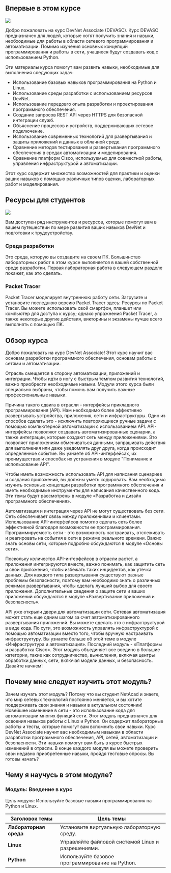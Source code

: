 <!-- 1.0.1 -->
## Впервые в этом курсе

![](./asserts/1.0.1.jpg)
<!-- https://contenthub.netacad.com/courses/devnet/755c2640-a77f-11ea-870f-efaeeeb60fab/755c4d50-a77f-11ea-870f-efaeeeb60fab/assets/f8e2a760-c141-11ea-b88e-67204df7fac1.jpg -->

Добро пожаловать на курс DevNet Associate (DEVASC). Курс DEVASC предназначен для людей, которые хотят получить знания и навыки, необходимые для работы в области сетевого программирования и автоматизации. Помимо изучения основных концепций программирования и работы в сети, учащиеся будут создавать код с использованием Python.

Эти материалы курса помогут вам развить навыки, необходимые для выполнения следующих задач:

* Использование базовых навыков программирования на Python и Linux.
* Использование среды разработки с использованием ресурсов DevNet.
* Использование передовго опыта разработки и проектирования программного обеспечения.
* Создание запросов REST API через HTTPS для безопасной интеграции служб.
* Объяснение процессов и устройств, поддерживающих сетевое подключение.
* Использование современных технологий для развертывания и защиты приложений и данных в облачной среде.
* Сравнение методов тестирования и развертывания программного обеспечения в средах автоматизации и моделирования.
* Сравнение платформ Cisco, используемых для совместной работы, управления инфраструктурой и автоматизации.

Этот курс содержит множество возможностей для практики и оценки ваших навыков с помощью различных типов оценки, лабораторных работ и моделирования.

<!-- 1.0.2 -->
## Ресурсы для студентов

![](./asserts/1.0.2.jpg)
<!-- https://contenthub.netacad.com/courses/devnet/755c2640-a77f-11ea-870f-efaeeeb60fab/755c4d50-a77f-11ea-870f-efaeeeb60fab/assets/0388e190-bbd2-11ea-ad83-037352f9187a_md.jpg -->

Вам доступен ряд инструментов и ресурсов, которые помогут вам в вашем путешествии по мере развития ваших навыков DevNet и подготовки к трудоустройству.

### Среда разработки

Это среда, которую вы создадите на своем ПК. Большинство лабораторных работ в этом курсе выполняется в вашей собственной среде разработки. Первая лабораторная работа в следующем разделе покажет, как это сделать.

### Packet Tracer

Packet Tracer моделирует внутреннюю работу сети. Загрузите и установите последнюю версию Packet Tracer здесь: Ресурсы по Packet Tracer.
Вы можете использовать свой смартфон, планшет или компьютер для доступа к курсу; однако упражнения Packet Tracer, а также некоторые другие действия, викторины и экзамены лучше всего выполнять с помощью ПК.

<!-- 1.0.3 -->
## Обзор курса

Добро пожаловать на курс DevNet Associate! Этот курс научит вас основам разработки программного обеспечения, основам работы с сетями и автоматизации.

Отрасль смещается в сторону автоматизации, приложений и интеграции. Чтобы идти в ногу с быстрым темпом развития технологий, важно приобрести необходимые навыки. Модули этого курса были специально выбраны, чтобы помочь вам получить важные профессиональные навыки.

Причина такого сдвига в отрасли - интерфейсы прикладного программирования (API). Нам необходимо более эффективно развертывать устройства, приложения, сети и инфраструктуры. Один из способов сделать это - исключить повторяющиеся ручные задачи с помощью компьютерной автоматизации с использованием API. API-интерфейсы позволяют создавать автоматизированные сценарии, а также интеграции, которые создают сеть между приложениями. Это позволяет приложениям обмениваться данными, запрашивать действия для выполнения или даже уведомлять друг друга, когда происходит определенное событие. Вы узнаете об API-интерфейсах, их преимуществах и способах их устранения в модуле "Понимание и использование API".

Чтобы иметь возможность использовать API для написания сценариев и создания приложений, вы должны уметь кодировать. Вам необходимо изучить основные концепции разработки программного обеспечения и иметь необходимые инструменты для написания качественного кода. Эти темы будут рассмотрены в модуле «Разработка и дизайн программного обеспечения».

Автоматизация и интеграция через API не могут существовать без сети. Сеть обеспечивает связь между приложениями и клиентами. Использование API-интерфейсов помогло сделать сеть более эффективной благодаря возможности ее программирования. Программируемость сети - это возможность настраивать, отслеживать и реагировать на события в сети в режиме реального времени. Важно знать основы сети, которые подробно обсуждаются в модуле «Основы сети».

Поскольку количество API-интерфейсов в отрасли растет, а приложения интегрируются вместе, важно понимать, как защитить сеть и свои приложения, чтобы избежать таких инцидентов, как утечка данных. Для каждого типа развертывания существуют разные проблемы безопасности, поэтому вам необходимо знать о различных режимах развертывания, чтобы сделать лучший выбор для своего приложения. Дополнительные сведения о защите сети и ваших приложений обсуждаются в модуле «Развертывание приложений и безопасность».

API уже открыли двери для автоматизации сети. Сетевая автоматизация может стать еще одним шагом за счет автоматизированного развертывания приложений. Вы можете сделать это с инфраструктурой в виде кода. По сути, это возможность управлять инфраструктурой с помощью автоматизации вместо того, чтобы вручную настраивать инфраструктуру. Вы узнаете больше об этой теме в модуле «Инфраструктура и автоматизация».
Последний модуль - «Платформы и разработка Cisco». Этот модуль объединяет все воедино в большие категории, такие как сотрудничество, вычисления, включая центры обработки данных, сети, включая модели данных, и безопасность. Давайте начнем!

<!-- 1.0.4 -->
## Почему мне следует изучить этот модуль?

Зачем изучать этот модуль? Потому что вы студент NetAcad и знаете, что мир сетевых технологий постоянно меняется, и вы хотите поддерживать свои знания и навыки в актуальном состоянии! Новейшее изменение в сети - это использование кода для автоматизации многих функций сети. Этот модуль предназначен для освоения навыков работы с Linux и Python. Он содержит лабораторные работы и тесты, которые помогут вам вспомнить свои навыки.
Курс DevNet Associate научит вас необходимым навыкам в области разработки программного обеспечения, API, сетей, автоматизации и безопасности. Эти навыки помогут вам быть в курсе быстрых изменений в отрасли. В конце каждого модуля вы можете проверить свои недавно приобретенные навыки, пройдя тестовые опросы. Вы готовы начать?

<!-- 1.0.5 -->
## Чему я научусь в этом модуле?

### Модуль: Введение в курс

Цель модуля: Используйте базовые навыки программирования на Python и Linux.

| **Заголовок темы**     | **Цель темы**                                       |
|------------------------|-----------------------------------------------------|
| **Лабораторная среда** | Установите виртуальную лабораторную среду.          |
| **Linux**              | Управляйте файловой системой Linux и разрешениями.  |
| **Python**             | Используйте базовое программирование на Python.     |

